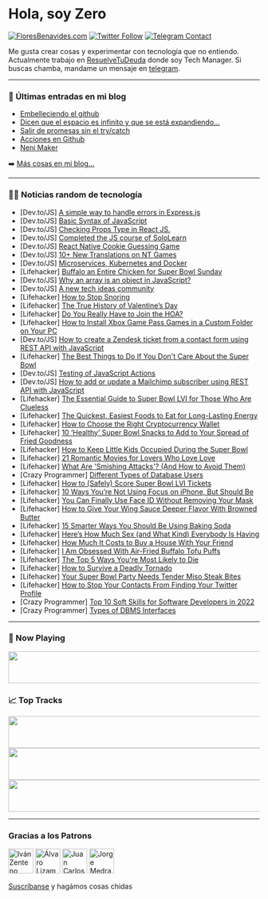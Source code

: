 # Hola, soy Zero

[![FloresBenavides.com](https://img.shields.io/website?down_message=oops&label=MiBlog&style=for-the-badge&up_message=online&url=https%3A%2F%2Ffloresbenavides.com)](https://floresbenavides.com) [![Twitter Follow](https://img.shields.io/twitter/follow/ZeroDragon?color=%231DA1F2&label=Follow&logo=twitter&logoColor=ffffff&style=for-the-badge)](https://twitter.com/zerodragon) [![Telegram Contact](https://img.shields.io/badge/escr%C3%ADbeme-ZeroDragon-%2326A5E4?style=for-the-badge&logo=telegram)](https://t.me/zerodragon)

Me gusta crear cosas y experimentar con tecnología que no entiendo.
Actualmente trabajo en [ResuelveTuDeuda](http://github.com/resuelve) donde soy Tech Manager.
Si buscas chamba, mandame un mensaje en [telegram](https://t.me/zerodragon).

---

### 📕 Últimas entradas en mi blog
<!-- BLOG-POST-LIST:START -->
- [Embelleciendo el github](https://floresbenavides.com/embelleciendo-el-github/)
- [Dicen que el espacio es infinito y que se está expandiendo…](https://floresbenavides.com/dicen-que-el-espacio-es-infinito-y-que-se-esta-expandiendo/)
- [Salir de promesas sin el try/catch](https://floresbenavides.com/salir-de-promesas-sin-el-try-catch/)
- [Acciones en Github](https://floresbenavides.com/acciones-en-github/)
- [Neni Maker](https://floresbenavides.com/neni-maker/)
<!-- BLOG-POST-LIST:END -->

➡️ [Más cosas en mi blog...](https://floresbenavides.com)

---

### 👨‍💻 Noticias random de tecnología
<!-- TECH-POSTS:START -->
- [Dev.to/JS] [A simple way to handle errors in Express.js](https://dev.to/andersonjoseph/a-simple-way-to-handle-errors-in-expressjs-ooo)
- [Dev.to/JS] [Basic Syntax of JavaScript](https://dev.to/elinabey/basic-syntax-of-javascript-561l)
- [Dev.to/JS] [Checking Props Type in React JS.](https://dev.to/a7m3d000/checking-props-type-in-react-js-2oa8)
- [Dev.to/JS] [Completed the JS course of SoloLearn](https://dev.to/nelsonmalbonecoding/completed-the-js-course-of-sololearn-2d5d)
- [Dev.to/JS] [React Native Cookie Guessing Game](https://dev.to/wgotterer/react-native-cookie-guessing-game-5130)
- [Dev.to/JS] [10+ New Translations on NT Games](https://dev.to/icelite/10-new-translations-on-nt-games-m36)
- [Dev.to/JS] [Microservices, Kubernetes and Docker](https://dev.to/zizdepski/microservices-kubernetes-and-docker-2l2)
- [Lifehacker] [Buffalo an Entire Chicken for Super Bowl Sunday](https://lifehacker.com/buffalo-an-entire-chicken-for-super-bowl-sunday-1848502810)
- [Dev.to/JS] [Why an array is an object in JavaScript?](https://dev.to/fromaline/why-an-array-is-an-object-in-javascript-4bh6)
- [Dev.to/JS] [A new tech ideas community](https://dev.to/seedacquire/a-new-tech-ideas-community-2dla)
- [Lifehacker] [How to Stop Snoring](https://lifehacker.com/how-to-stop-snoring-1848502763)
- [Lifehacker] [The True History of Valentine’s Day](https://lifehacker.com/the-true-history-of-valentine-s-day-1848502152)
- [Lifehacker] [Do You Really Have to Join the HOA?](https://lifehacker.com/do-you-really-have-to-join-the-hoa-1848500704)
- [Lifehacker] [How to Install Xbox Game Pass Games in a Custom Folder on Your PC](https://lifehacker.com/how-to-install-xbox-game-pass-games-in-a-custom-folder-1848499110)
- [Dev.to/JS] [How to create a Zendesk ticket from a contact form using REST API with JavaScript](https://dev.to/abdulrahman_sk/how-to-create-a-zendesk-ticket-from-a-contact-form-using-rest-api-with-javascript-2147)
- [Lifehacker] [The Best Things to Do If You Don&#39;t Care About the Super Bowl](https://lifehacker.com/the-best-things-to-do-if-you-dont-care-about-the-super-1848482420)
- [Dev.to/JS] [Testing of JavaScript Actions](https://dev.to/cardinalby/testing-of-javascript-actions-20a6)
- [Dev.to/JS] [How to add or update a Mailchimp subscriber using REST API with JavaScript](https://dev.to/abdulrahman_sk/how-to-add-or-update-a-mailchimp-subscriber-using-rest-api-with-javascript-ill)
- [Lifehacker] [The Essential Guide to Super Bowl LVI for Those Who Are Clueless](https://lifehacker.com/the-essential-guide-to-super-bowl-lvi-for-those-who-are-1848500134)
- [Lifehacker] [The Quickest, Easiest Foods to Eat for Long-Lasting Energy](https://lifehacker.com/the-quickest-easiest-foods-to-eat-for-long-lasting-ene-1848499597)
- [Lifehacker] [How to Choose the Right Cryptocurrency Wallet](https://lifehacker.com/how-to-choose-the-right-cryptocurrency-wallet-1848482354)
- [Lifehacker] [10 ‘Healthy’ Super Bowl Snacks to Add to Your Spread of Fried Goodness](https://lifehacker.com/10-healthy-super-bowl-snacks-to-add-to-your-spread-of-1848494202)
- [Lifehacker] [How to Keep Little Kids Occupied During the Super Bowl](https://lifehacker.com/how-to-keep-little-kids-occupied-during-the-super-bowl-1848494883)
- [Lifehacker] [21 Romantic Movies for Lovers Who Love Love](https://lifehacker.com/21-romantic-movies-for-lovers-who-love-love-1848489603)
- [Lifehacker] [What Are &#39;Smishing Attacks&#39;? &lpar;And How to Avoid Them&rpar;](https://lifehacker.com/what-are-smishing-attacks-and-how-to-avoid-them-1848495597)
- [Crazy Programmer] [Different Types of Database Users](https://www.thecrazyprogrammer.com/2022/02/types-of-database-users.html)
- [Lifehacker] [How to &lpar;Safely&rpar; Score Super Bowl LVI Tickets](https://lifehacker.com/how-to-safely-score-super-bowl-lv-tickets-1848498571)
- [Lifehacker] [10 Ways You’re Not Using Focus on iPhone, But Should Be](https://lifehacker.com/10-ways-you-re-not-using-focus-on-iphone-but-should-be-1848497964)
- [Lifehacker] [You Can Finally Use Face ID Without Removing Your Mask](https://lifehacker.com/you-can-finally-use-face-id-without-removing-your-mask-1848494233)
- [Lifehacker] [How to Give Your Wing Sauce Deeper Flavor With Browned Butter](https://lifehacker.com/how-to-give-your-wing-sauce-deeper-flavor-with-browned-1848495876)
- [Lifehacker] [15 Smarter Ways You Should Be Using Baking Soda](https://lifehacker.com/15-smarter-ways-you-should-be-using-baking-soda-1848491125)
- [Lifehacker] [Here’s How Much Sex &lpar;and What Kind&rpar; Everybody Is Having](https://lifehacker.com/here-s-how-much-sex-everybody-is-having-1795561168)
- [Lifehacker] [How Much It Costs to Buy a House With Your Friend](https://lifehacker.com/how-much-it-costs-to-buy-a-house-with-your-friend-1848494591)
- [Lifehacker] [I Am Obsessed With Air-Fried Buffalo Tofu Puffs](https://lifehacker.com/i-am-obsessed-with-air-fried-buffalo-tofu-puffs-1848494566)
- [Lifehacker] [The Top 5 Ways You&#39;re Most Likely to Die](https://lifehacker.com/the-top-5-ways-youre-most-likely-to-die-1848494095)
- [Lifehacker] [How to Survive a Deadly Tornado](https://lifehacker.com/how-to-survive-a-deadly-tornado-1848493459)
- [Lifehacker] [Your Super Bowl Party Needs Tender Miso Steak Bites](https://lifehacker.com/your-super-bowl-party-needs-tender-miso-steak-bites-1848493012)
- [Lifehacker] [How to Stop Your Contacts From Finding Your Twitter Profile](https://lifehacker.com/how-to-stop-your-contacts-from-finding-your-twitter-pro-1848491997)
- [Crazy Programmer] [Top 10 Soft Skills for Software Developers in 2022](https://www.thecrazyprogrammer.com/2022/02/soft-skills-for-software-developers.html)
- [Crazy Programmer] [Types of DBMS Interfaces](https://www.thecrazyprogrammer.com/2022/02/dbms-interfaces.html)<!-- TECH-POSTS:END -->

---

### 🎵 Now Playing
<a href="https://spotify-now-playing-dun.vercel.app/now-playing?open"><img src="https://spotify-now-playing-dun.vercel.app/now-playing" width="540" height="64"></a>

### 📈 Top Tracks
<a href="https://spotify-now-playing-dun.vercel.app/top-tracks?i=1&open"><img src="https://spotify-now-playing-dun.vercel.app/top-tracks?i=1" width="540" height="64"></a>
<a href="https://spotify-now-playing-dun.vercel.app/top-tracks?i=2&open"><img src="https://spotify-now-playing-dun.vercel.app/top-tracks?i=2" width="540" height="64"></a>
<a href="https://spotify-now-playing-dun.vercel.app/top-tracks?i=3&open"><img src="https://spotify-now-playing-dun.vercel.app/top-tracks?i=3" width="540" height="64"></a>

---

### Gracias a los Patrons
[<img src="https://avatars.githubusercontent.com/u/243380?v=4" alt="Iván Zenteno" width="50px">](https://github.com/k001) [<img src="https://avatars.githubusercontent.com/u/19955639?v=4" alt="Álvaro Lizama" width="50px">](https://github.com/alvarolizama) [<img src="https://avatars.githubusercontent.com/u/2718753?v=4" alt="Juan Carlos Ruiz" width="50px">](https://github.com/JuanCrg90) [<img src="https://avatars.githubusercontent.com/u/37025?v=4" alt="Jorge Medrano" width="50px">](https://github.com/h1pp1e) 

[Suscríbanse](https://www.patreon.com/zerodragon) y hagámos cosas chidas
